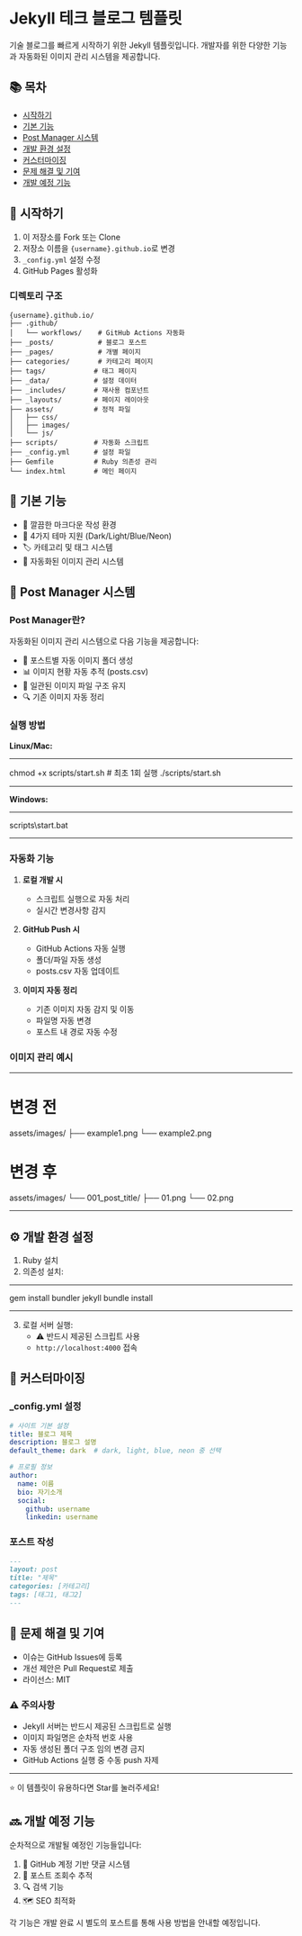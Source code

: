 # Jekyll 테크 블로그 템플릿

기술 블로그를 빠르게 시작하기 위한 Jekyll 템플릿입니다. 개발자를 위한 다양한 기능과 자동화된 이미지 관리 시스템을 제공합니다.

## 📚 목차
- [시작하기](#시작하기)
- [기본 기능](#기본-기능)
- [Post Manager 시스템](#post-manager-시스템)
- [개발 환경 설정](#개발-환경-설정)
- [커스터마이징](#커스터마이징)
- [문제 해결 및 기여](#문제-해결-및-기여)
- [개발 예정 기능](#개발-예정-기능)

## 🚀 시작하기

1. 이 저장소를 Fork 또는 Clone
2. 저장소 이름을 `{username}.github.io`로 변경
3. `_config.yml` 설정 수정
4. GitHub Pages 활성화

### 디렉토리 구조
```
{username}.github.io/
├── .github/
│   └── workflows/    # GitHub Actions 자동화
├── _posts/           # 블로그 포스트
├── _pages/           # 개별 페이지
├── categories/       # 카테고리 페이지
├── tags/            # 태그 페이지
├── _data/           # 설정 데이터
├── _includes/       # 재사용 컴포넌트
├── _layouts/        # 페이지 레이아웃
├── assets/          # 정적 파일
│   ├── css/
│   ├── images/
│   └── js/
├── scripts/         # 자동화 스크립트
├── _config.yml      # 설정 파일
├── Gemfile          # Ruby 의존성 관리
└── index.html       # 메인 페이지
```

## 💎 기본 기능

- 📱 깔끔한 마크다운 작성 환경
- 🎨 4가지 테마 지원 (Dark/Light/Blue/Neon)
- 🏷️ 카테고리 및 태그 시스템
- 📁 자동화된 이미지 관리 시스템

## 🤖 Post Manager 시스템

### Post Manager란?

자동화된 이미지 관리 시스템으로 다음 기능을 제공합니다:

- 📁 포스트별 자동 이미지 폴더 생성
- 📊 이미지 현황 자동 추적 (posts.csv)
- 🔄 일관된 이미지 파일 구조 유지
- 🔍 기존 이미지 자동 정리

### 실행 방법

**Linux/Mac:**
*****
chmod +x scripts/start.sh  # 최초 1회 실행
./scripts/start.sh
*****

**Windows:**
*****
scripts\start.bat
*****

### 자동화 기능

1. **로컬 개발 시**
   - 스크립트 실행으로 자동 처리
   - 실시간 변경사항 감지

2. **GitHub Push 시**
   - GitHub Actions 자동 실행
   - 폴더/파일 자동 생성
   - posts.csv 자동 업데이트

3. **이미지 자동 정리**
   - 기존 이미지 자동 감지 및 이동
   - 파일명 자동 변경
   - 포스트 내 경로 자동 수정

### 이미지 관리 예시

*****
# 변경 전
assets/images/
├── example1.png
└── example2.png

# 변경 후
assets/images/
└── 001_post_title/
    ├── 01.png
    └── 02.png
*****

## ⚙️ 개발 환경 설정

1. Ruby 설치
2. 의존성 설치:
*****
gem install bundler jekyll
bundle install
*****

3. 로컬 서버 실행:
   - ⚠️ 반드시 제공된 스크립트 사용
   - `http://localhost:4000` 접속

## 🎨 커스터마이징

### _config.yml 설정
```yaml
# 사이트 기본 설정
title: 블로그 제목
description: 블로그 설명
default_theme: dark  # dark, light, blue, neon 중 선택

# 프로필 정보
author:
  name: 이름
  bio: 자기소개
  social:
    github: username
    linkedin: username
```

### 포스트 작성
```markdown
---
layout: post
title: "제목"
categories: [카테고리]
tags: [태그1, 태그2]
---
```

## 🔧 문제 해결 및 기여

- 이슈는 GitHub Issues에 등록
- 개선 제안은 Pull Request로 제출
- 라이선스: MIT

### ⚠️ 주의사항

- Jekyll 서버는 반드시 제공된 스크립트로 실행
- 이미지 파일명은 순차적 번호 사용
- 자동 생성된 폴더 구조 임의 변경 금지
- GitHub Actions 실행 중 수동 push 자제

---
⭐ 이 템플릿이 유용하다면 Star를 눌러주세요!

## 🔜 개발 예정 기능

순차적으로 개발될 예정인 기능들입니다:

1. 💬 GitHub 계정 기반 댓글 시스템
2. 👀 포스트 조회수 추적
3. 🔍 검색 기능
4. 🗺️ SEO 최적화

각 기능은 개발 완료 시 별도의 포스트를 통해 사용 방법을 안내할 예정입니다.